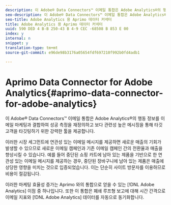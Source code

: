 ```yaml
---
description: 이 Adobe® Data Connectors™ 이메일 통합은 Adobe Analytics®의 행동 정보를 이메일 마케팅과 결합하여 성공 측정을 재정의하고 보다 관련성 높은 메시징을 통해 타깃 고객을 타깃팅하기 위한 강력한 툴을 제공합니다.
seo-description: 이 Adobe® Data Connectors™ 이메일 통합은 Adobe Analytics®의 행동 정보를 이메일 마케팅과 결합하여 성공 측정을 재정의하고 보다 관련성 높은 메시징을 통해 타깃 고객을 타깃팅하기 위한 강력한 툴을 제공합니다.
seo-title: Adobe Analytics 용 Aprimo 데이터 커넥터
title: Adobe Analytics 용 Aprimo 데이터 커넥터
uuid: 590 DED 4 B-B 250-43 B 4-9 CEC -68508 B 853 E 00
index: y
internal: n
snippet: y
translation-type: tm+mt
source-git-commit: e96de98b3176a05654fdf697210f992b0fd4adb1

---
```



# Aprimo Data Connector for Adobe Analytics{#aprimo-data-connector-for-adobe-analytics}

이 Adobe® Data Connectors™ 이메일 통합은 Adobe Analytics®의 행동 정보를 이메일 마케팅과 결합하여 성공 측정을 재정의하고 보다 관련성 높은 메시징을 통해 타깃 고객을 타깃팅하기 위한 강력한 툴을 제공합니다.

이러한 시장 세그먼트에 연관성 있는 이메일 메시지를 제공하면 새로운 매출의 기회가 발생할 수 있으므로 새로운 이메일 캠페인과 기존 이메일 캠페인 간의 전환율과 매출을 향상시킬 수 있습니다. 예를 들어 중단된 쇼핑 카트에 남아 있는 제품을 기반으로 한 연관성 있는 이메일 메시지를 제공하는 경우, 중단된 장바구니에 남아 있는 제품은 매출에 상당한 영향을 미치는 것으로 입증되었습니다. 이는 단순히 사이트 방문자를 이용하므로 비용이 절감됩니다.

이러한 마케팅 효율성 증가는 Aprimo 와의 통합으로 얻을 수 있는 [!DNL Adobe Analytics] 이점 중 하나입니다. 또한 이 통합은 폐쇄 루프형 보고에 대해 시간 간격으로 이메일 지표와 [!DNL Adobe Analytics] 데이터를 자동으로 동기화합니다.
